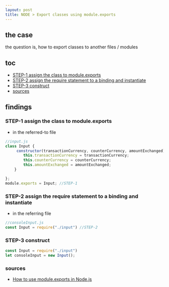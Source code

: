 ```yaml
---
layout: post
title: NODE > Export classes using module.exports
---
```

## the case	
the question is, how to export classes to another files / modules

## toc
<!-- TOC -->

- [STEP-1 assign the class to module.exports](#step-1-assign-the-class-to-moduleexports)
- [STEP-2 assign the require statement to a binding and instantiate](#step-2-assign-the-require-statement-to-a-binding-and-instantiate)
- [STEP-3 construct](#step-3-construct)
- [sources](#sources)

<!-- /TOC -->

## findings
### STEP-1 assign the class to module.exports
* in the referred-to file
```js
//input.js
class Input {
     constructor(transactionCurrency, counterCurrency, amountExchanged) {
        this.transactionCurrency = transactionCurrency;
        this.counterCurrency = counterCurrency;
        this.amountExchanged = amountExchanged;
    }

};
module.exports = Input; //STEP-1
```  

### STEP-2 assign the require statement to a binding and instantiate
* in the referring file

```js
//consoleInput.js
const Input = require("./input") //STEP-2
```

### STEP-3 construct
```js
const Input = require("./input")
let consoleInput = new Input();
```

### sources
* [How to use module.exports in Node.js](https://stackabuse.com/how-to-use-module-exports-in-node-js/)